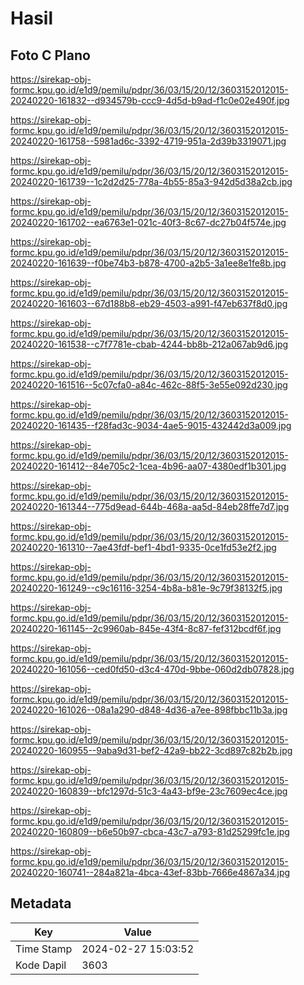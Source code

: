 # Hasil

## Foto C Plano

https://sirekap-obj-formc.kpu.go.id/e1d9/pemilu/pdpr/36/03/15/20/12/3603152012015-20240220-161832--d934579b-ccc9-4d5d-b9ad-f1c0e02e490f.jpg

https://sirekap-obj-formc.kpu.go.id/e1d9/pemilu/pdpr/36/03/15/20/12/3603152012015-20240220-161758--5981ad6c-3392-4719-951a-2d39b3319071.jpg

https://sirekap-obj-formc.kpu.go.id/e1d9/pemilu/pdpr/36/03/15/20/12/3603152012015-20240220-161739--1c2d2d25-778a-4b55-85a3-942d5d38a2cb.jpg

https://sirekap-obj-formc.kpu.go.id/e1d9/pemilu/pdpr/36/03/15/20/12/3603152012015-20240220-161702--ea6763e1-021c-40f3-8c67-dc27b04f574e.jpg

https://sirekap-obj-formc.kpu.go.id/e1d9/pemilu/pdpr/36/03/15/20/12/3603152012015-20240220-161639--f0be74b3-b878-4700-a2b5-3a1ee8e1fe8b.jpg

https://sirekap-obj-formc.kpu.go.id/e1d9/pemilu/pdpr/36/03/15/20/12/3603152012015-20240220-161603--67d188b8-eb29-4503-a991-f47eb637f8d0.jpg

https://sirekap-obj-formc.kpu.go.id/e1d9/pemilu/pdpr/36/03/15/20/12/3603152012015-20240220-161538--c7f7781e-cbab-4244-bb8b-212a067ab9d6.jpg

https://sirekap-obj-formc.kpu.go.id/e1d9/pemilu/pdpr/36/03/15/20/12/3603152012015-20240220-161516--5c07cfa0-a84c-462c-88f5-3e55e092d230.jpg

https://sirekap-obj-formc.kpu.go.id/e1d9/pemilu/pdpr/36/03/15/20/12/3603152012015-20240220-161435--f28fad3c-9034-4ae5-9015-432442d3a009.jpg

https://sirekap-obj-formc.kpu.go.id/e1d9/pemilu/pdpr/36/03/15/20/12/3603152012015-20240220-161412--84e705c2-1cea-4b96-aa07-4380edf1b301.jpg

https://sirekap-obj-formc.kpu.go.id/e1d9/pemilu/pdpr/36/03/15/20/12/3603152012015-20240220-161344--775d9ead-644b-468a-aa5d-84eb28ffe7d7.jpg

https://sirekap-obj-formc.kpu.go.id/e1d9/pemilu/pdpr/36/03/15/20/12/3603152012015-20240220-161310--7ae43fdf-bef1-4bd1-9335-0ce1fd53e2f2.jpg

https://sirekap-obj-formc.kpu.go.id/e1d9/pemilu/pdpr/36/03/15/20/12/3603152012015-20240220-161249--c9c16116-3254-4b8a-b81e-9c79f38132f5.jpg

https://sirekap-obj-formc.kpu.go.id/e1d9/pemilu/pdpr/36/03/15/20/12/3603152012015-20240220-161145--2c9960ab-845e-43f4-8c87-fef312bcdf6f.jpg

https://sirekap-obj-formc.kpu.go.id/e1d9/pemilu/pdpr/36/03/15/20/12/3603152012015-20240220-161056--ced0fd50-d3c4-470d-9bbe-060d2db07828.jpg

https://sirekap-obj-formc.kpu.go.id/e1d9/pemilu/pdpr/36/03/15/20/12/3603152012015-20240220-161026--08a1a290-d848-4d36-a7ee-898fbbc11b3a.jpg

https://sirekap-obj-formc.kpu.go.id/e1d9/pemilu/pdpr/36/03/15/20/12/3603152012015-20240220-160955--9aba9d31-bef2-42a9-bb22-3cd897c82b2b.jpg

https://sirekap-obj-formc.kpu.go.id/e1d9/pemilu/pdpr/36/03/15/20/12/3603152012015-20240220-160839--bfc1297d-51c3-4a43-bf9e-23c7609ec4ce.jpg

https://sirekap-obj-formc.kpu.go.id/e1d9/pemilu/pdpr/36/03/15/20/12/3603152012015-20240220-160809--b6e50b97-cbca-43c7-a793-81d25299fc1e.jpg

https://sirekap-obj-formc.kpu.go.id/e1d9/pemilu/pdpr/36/03/15/20/12/3603152012015-20240220-160741--284a821a-4bca-43ef-83bb-7666e4867a34.jpg


## Metadata

| Key        | Value               |
| ---------- | ------------------- |
| Time Stamp | 2024-02-27 15:03:52 |
| Kode Dapil | 3603                |



